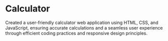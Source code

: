 # Calculator
Created a user-friendly calculator web application using HTML, CSS, and JavaScript, ensuring accurate calculations and a seamless user experience through efficient coding practices and responsive design principles.
